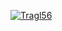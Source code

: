
[![Tragl56](https://github-readme-stats.vercel.app/api?username=iuricode&theme=default)](https://github.com/anuraghazra/github-readme-stats)
